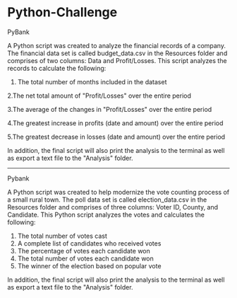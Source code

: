 # Python-Challenge

PyBank

A Python script was created to analyze the financial records of a company. The financial data set is called budget_data.csv in the Resources folder and comprises of two columns: Data and Profit/Losses. This script analyzes the records to calculate the following:

1. The total number of months included in the dataset

2.The net total amount of "Profit/Losses" over the entire period

3.The average of the changes in "Profit/Losses" over the entire period

4.The greatest increase in profits (date and amount) over the entire period

5.The greatest decrease in losses (date and amount) over the entire period
  
In addition, the final script will also print the analysis to the terminal as well as export a text file to the "Analysis" folder.

-------------------------------------

Pybank

A Python script was created to help modernize the vote counting process of a small rural town. The poll data set is called election_data.csv in the Resources folder and comprises of three columns: Voter ID, County, and Candidate. This Python script analyzes the votes and calculates the following:

  1) The total number of votes cast
  2) A complete list of candidates who received votes
  3) The percentage of votes each candidate won
  4) The total number of votes each candidate won
  5) The winner of the election based on popular vote
 
In addition, the final script will also print the analysis to the terminal as well as export a text file to the "Analysis" folder.
